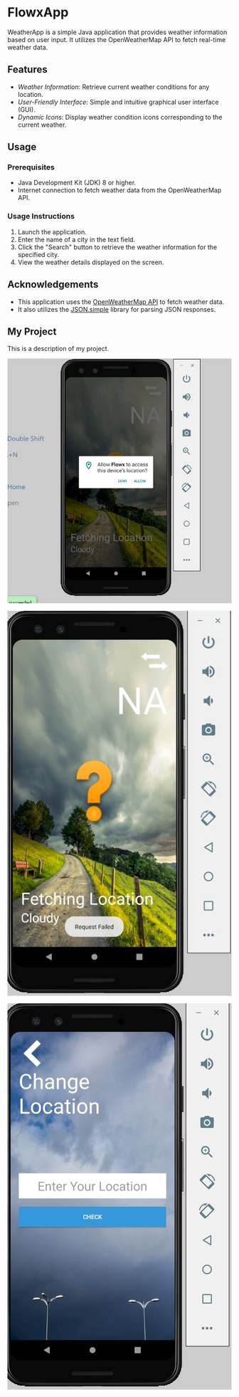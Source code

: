 # FlowxApp

WeatherApp is a simple Java application that provides weather information based on user input. It utilizes the OpenWeatherMap API to fetch real-time weather data.

## Features

- *Weather Information*: Retrieve current weather conditions for any location.
- *User-Friendly Interface*: Simple and intuitive graphical user interface (GUI).
- *Dynamic Icons*: Display weather condition icons corresponding to the current weather.

## Usage

### Prerequisites

- Java Development Kit (JDK) 8 or higher.
- Internet connection to fetch weather data from the OpenWeatherMap API.

### Usage Instructions

1. Launch the application.
2. Enter the name of a city in the text field.
3. Click the "Search" button to retrieve the weather information for the specified city.
4. View the weather details displayed on the screen.

## Acknowledgements

- This application uses the [OpenWeatherMap API](https://openweathermap.org/) to fetch weather data.
- It also utilizes the [JSON.simple](https://code.google.com/archive/p/json-simple/) library for parsing JSON responses.

## My Project

This is a description of my project.

![Screenshot](https://github.com/AaiyshaHussain2103/Flowx_TheApp/blob/main/ScreenShot%201.jpg)

![Screenshot](https://github.com/AaiyshaHussain2103/Flowx_TheApp/blob/main/ScreenShot%202.jpg)

![Screenshot](https://github.com/AaiyshaHussain2103/Flowx_TheApp/blob/main/ScreenShot%203.jpg)
